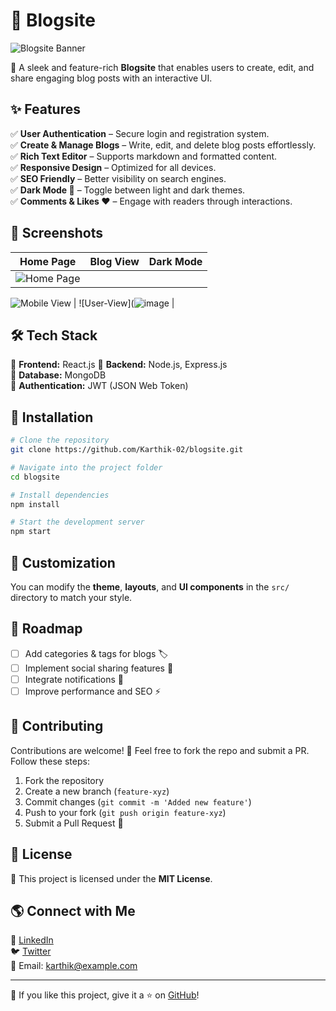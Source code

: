 # 📖 Blogsite

![Blogsite Banner](https://via.placeholder.com/1000x300?text=Welcome+to+Blogsite)

🚀 A sleek and feature-rich **Blogsite** that enables users to create, edit, and share engaging blog posts with an interactive UI.

## ✨ Features

✅ **User Authentication** – Secure login and registration system.  
✅ **Create & Manage Blogs** – Write, edit, and delete blog posts effortlessly.  
✅ **Rich Text Editor** – Supports markdown and formatted content.  
✅ **Responsive Design** – Optimized for all devices.  
✅ **SEO Friendly** – Better visibility on search engines.  
✅ **Dark Mode 🌙** – Toggle between light and dark themes.  
✅ **Comments & Likes ❤️** – Engage with readers through interactions.

## 📸 Screenshots

| Home Page | Blog View | Dark Mode |
|-----------|-----------|-----------|
| ![Home Page](![image](https://github.com/user-attachments/assets/632a6cac-fb86-47bb-a699-c8b0c2843380/300x200)) |
![Mobile View](![image](https://github.com/user-attachments/assets/09e24e78-3a28-4236-b79d-8f659b649a74/300x200)
) | ![User-View](![image](https://github.com/user-attachments/assets/b81f52da-1457-41ea-b283-caa972e0e757/300x200) |

## 🛠️ Tech Stack

🔹 **Frontend:** React.js
🔹 **Backend:** Node.js, Express.js  
🔹 **Database:** MongoDB  
🔹 **Authentication:** JWT (JSON Web Token) 

## 🚀 Installation

```bash
# Clone the repository
git clone https://github.com/Karthik-02/blogsite.git

# Navigate into the project folder
cd blogsite

# Install dependencies
npm install

# Start the development server
npm start
```

## 🎨 Customization

You can modify the **theme**, **layouts**, and **UI components** in the `src/` directory to match your style.

## 📌 Roadmap

- [ ] Add categories & tags for blogs 🏷️  
- [ ] Implement social sharing features 📢  
- [ ] Integrate notifications 🔔  
- [ ] Improve performance and SEO ⚡

## 🤝 Contributing

Contributions are welcome! 🎉 Feel free to fork the repo and submit a PR. Follow these steps:

1. Fork the repository
2. Create a new branch (`feature-xyz`)
3. Commit changes (`git commit -m 'Added new feature'`)
4. Push to your fork (`git push origin feature-xyz`)
5. Submit a Pull Request 🚀

## 📜 License

📝 This project is licensed under the **MIT License**.

## 🌎 Connect with Me

💼 [LinkedIn](https://www.linkedin.com/in/karthik-02)  
🐦 [Twitter](https://twitter.com/karthik_02)  
📧 Email: karthik@example.com

---

💙 If you like this project, give it a ⭐ on [GitHub](https://github.com/Karthik-02/blogsite)!
